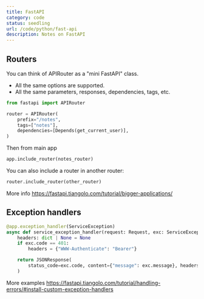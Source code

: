 ```yaml
---
title: FastAPI
category: code
status: seedling
url: /code/python/fast-api
description: Notes on FastAPI
---
```


## Routers

You can think of APIRouter as a "mini FastAPI" class.

- All the same options are supported.
- All the same parameters, responses, dependencies, tags, etc.

```python
from fastapi import APIRouter

router = APIRouter(
    prefix="/notes",
    tags=["notes"],
    dependencies=[Depends(get_current_user)],
)
```

Then from main app

```python
app.include_router(notes_router)
```

You can also include a router in another router:

```python
router.include_router(other_router)
```

More info https://fastapi.tiangolo.com/tutorial/bigger-applications/

## Exception handlers

```python
@app.exception_handler(ServiceException)
async def service_exception_handler(request: Request, exc: ServiceException):
    headers: dict | None = None
    if exc.code == 401:
        headers = {"WWW-Authenticate": "Bearer"}

    return JSONResponse(
        status_code=exc.code, content={"message": exc.message}, headers=headers
    )
```

More examples https://fastapi.tiangolo.com/tutorial/handling-errors/#install-custom-exception-handlers
